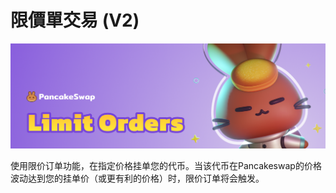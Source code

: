 # 限價單交易 (V2)

![](<../../../.gitbook/assets/image (110).png>)

使用限价订单功能，在指定价格挂单您的代币。当该代币在Pancakeswap的价格波动达到您的挂单价（或更有利的价格）时，限价订单将会触发。
